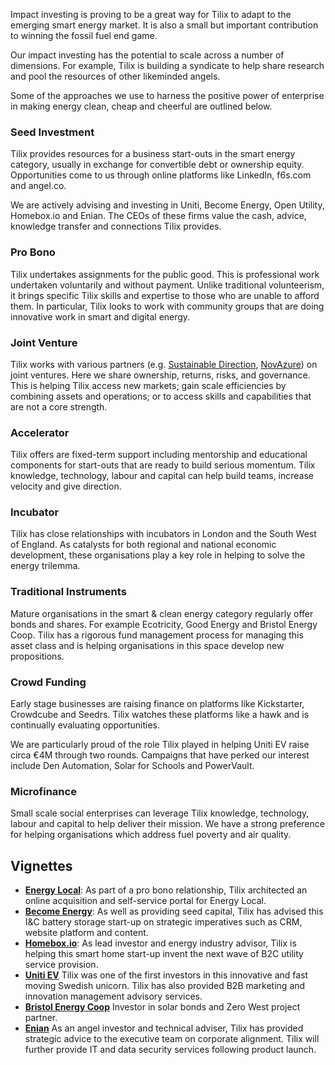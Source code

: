 
Impact investing is proving to be a great way for Tilix to adapt to the emerging smart energy market. It is also a small but important contribution to winning the fossil fuel end game.

Our impact investing has the potential to scale across a number of dimensions. For example, Tilix is building a syndicate to help share research and pool the resources of other likeminded angels.

Some of the approaches we use to harness the positive power of enterprise in making energy clean, cheap and cheerful are outlined below.

### Seed Investment
Tilix provides resources for a business start-outs in the smart energy category, usually in exchange for convertible debt or ownership equity. Opportunities come to us through online platforms like LinkedIn, f6s.com and angel.co.

We are actively advising and investing in Uniti, Become Energy, Open Utility, Homebox.io and Enian. The CEOs of these firms value the cash, advice, knowledge transfer and connections Tilix provides.

### Pro Bono
Tilix undertakes assignments for the public good. This is professional work undertaken voluntarily and without payment. Unlike traditional volunteerism, it brings specific Tilix skills and expertise to those who are unable to afford them. In particular, Tilix looks to work with community groups that are doing innovative work in smart and digital energy.

### Joint Venture
Tilix works with various partners (e.g. [Sustainable Direction][SDL], [NovAzure][NA]) on joint ventures. Here we share ownership, returns, risks, and governance. This is helping Tilix access new markets; gain scale efficiencies by combining assets and operations; or to access skills and capabilities that are not a core strength.

### Accelerator
Tilix offers are fixed-term support including mentorship and educational components for start-outs that are ready to build serious momentum. Tilix knowledge, technology, labour and capital can help build teams, increase velocity and give direction.

### Incubator
Tilix has close relationships with incubators in London and the South West of England. As catalysts for both regional and national economic development, these organisations play a key role in helping to solve the energy trilemma.

### Traditional Instruments
Mature organisations in the smart & clean energy category regularly offer bonds and shares. For example Ecotricity, Good Energy and Bristol Energy Coop. Tilix has a rigorous fund management process for managing this asset class and is helping organisations in this space develop new propositions.

### Crowd Funding
Early stage businesses are raising finance on platforms like Kickstarter, Crowdcube and Seedrs. Tilix watches these platforms like a hawk and is continually evaluating opportunities.

We are particularly proud of the role Tilix played in helping Uniti EV raise circa €4M through two rounds. Campaigns that have perked our interest include Den Automation, Solar for Schools and PowerVault.

### Microfinance
Small scale social enterprises can leverage Tilix knowledge, technology, labour and capital to help deliver their mission. We have a strong preference for helping organisations which address fuel poverty and air quality.

## Vignettes
-	[**Energy Local**](http://www.energylocal.co.uk): As part of a pro bono relationship, Tilix architected an online acquisition and self-service portal for Energy Local.
-	**[Become Energy](http://become-energy.com)**: As well as providing seed capital, Tilix has advised this I&C battery storage start-up on strategic imperatives such as CRM, website platform and content.
-	**[Homebox.io](https://homebox.io)**: As lead investor and energy industry advisor, Tilix is helping this smart home start-up invent the next wave of B2C utility service provision.
-	**[Uniti EV](https://www.uniti.earth)** Tilix was one of the first investors in this innovative and fast moving Swedish unicorn. Tilix has also provided B2B marketing and innovation management advisory services.
- **[Bristol Energy Coop](http://www.bristolenergy.coop)** Investor in solar bonds and Zero West project partner.
- **[Enian](https://www.enian.co)** As an angel investor and technical adviser, Tilix has provided strategic advice to the executive team on corporate alignment. Tilix will further provide IT and data security services following product launch.

[1]: https://en.wikipedia.org/wiki/Joint_venture
[SDL]: http://www.sustainabledirection.com
[NA]: http://novazure.com
